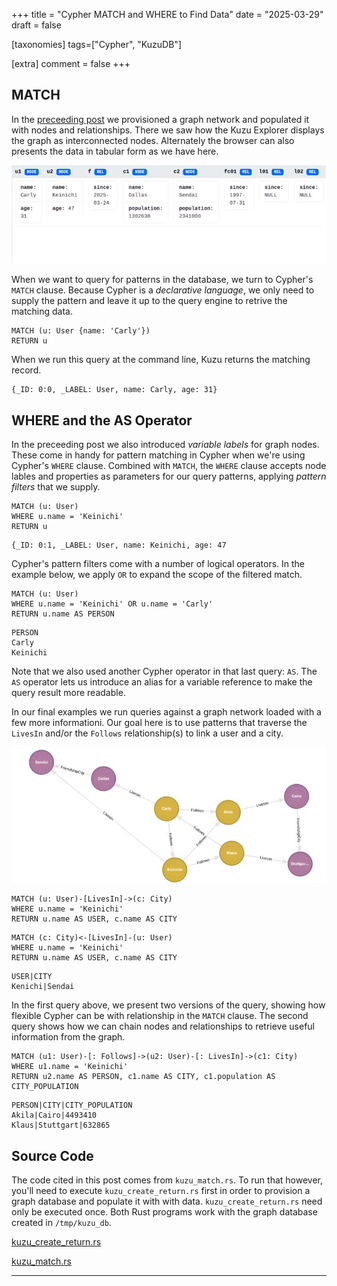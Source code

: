+++
title = "Cypher MATCH and WHERE to Find Data"
date = "2025-03-29"
draft = false

[taxonomies]
tags=["Cypher", "KuzuDB"]

[extra]
comment = false
+++

## MATCH

In the [preceeding post](../../posts/cypher-create-return) we provisioned a graph network and populated it with nodes and relationships. There we saw how the
Kuzu Explorer displays the graph as interconnected nodes. Alternately the browser can also presents the data in tabular form as we have here.

![](2025_03_29-kuzugraph_city_user_table-800px.jpg)

When we want to query for patterns in the database, we turn to Cypher's ```MATCH``` clause. Because Cypher is a *declarative
language*, we only need to supply the pattern and leave it up to the query engine to retrive the matching data.

```cypher, linenos
MATCH (u: User {name: 'Carly'})
RETURN u
```
When we run this query at the command line, Kuzu returns the matching record.

```kuzu
{_ID: 0:0, _LABEL: User, name: Carly, age: 31}
```

## WHERE and the AS Operator

In the preceeding post we also introduced *variable labels* for graph nodes. These come in handy for pattern matching in Cypher
when we're using Cypher's ```WHERE``` clause. Combined with ```MATCH```, the ```WHERE``` clause accepts node lables and properties
as parameters for our query patterns, applying *pattern filters* that we supply.

```cypher, linenos
MATCH (u: User)
WHERE u.name = 'Keinichi'
RETURN u
```

```kuzu
{_ID: 0:1, _LABEL: User, name: Keinichi, age: 47
```
Cypher's pattern filters come with a number of logical operators. In the example below, we apply ```OR``` to expand
the scope of the filtered match.

```cypher, linenos
MATCH (u: User)
WHERE u.name = 'Keinichi' OR u.name = 'Carly'
RETURN u.name AS PERSON
```
```kuzu, linenos
PERSON
Carly
Keinichi
```
Note that we also used another Cypher operator in that last query: ```AS```.  The ```AS``` operator lets us introduce an alias for 
a variable reference to make the query result more readable.

In our final examples we run queries against a graph network loaded with a few more informationi. Our goal here is 
to use patterns that traverse the `LivesIn` and/or the `Follows` relationship(s) 
to link a user and a city.  

![](2025_0416-kuzugraph_user_city-800px.jpg)

```cypher, linenos
MATCH (u: User)-[LivesIn]->(c: City)
WHERE u.name = 'Keinichi'
RETURN u.name AS USER, c.name AS CITY
```
```cypher, linenos
MATCH (c: City)<-[LivesIn]-(u: User)
WHERE u.name = 'Keinichi'
RETURN u.name AS USER, c.name AS CITY
```

```kuzu
USER|CITY
Kenichi|Sendai
```
In the first query above, we present two versions of the query, showing how flexible Cypher can be 
with relationship in the `MATCH` clause. The second query shows how we can chain nodes and relationships
to retrieve useful information from the graph.

```cypher, linenos
MATCH (u1: User)-[: Follows]->(u2: User)-[: LivesIn]->(c1: City)
WHERE u1.name = 'Keinichi'
RETURN u2.name AS PERSON, c1.name AS CITY, c1.population AS CITY_POPULATION
```

```kuzu
PERSON|CITY|CITY_POPULATION
Akila|Cairo|4493410
Klaus|Stuttgart|632865
```

## Source Code

The code cited in this post comes from `kuzu_match.rs`. To run that however, you'll need to execute `kuzu_create_return.rs` first
in order to provision a graph database and populate it with with data. `kuzu_create_return.rs` need only be executed once. 
Both Rust programs work with the graph database created in `/tmp/kuzu_db`.

[kuzu_create_return.rs](https://github.com/csaatechnicalarts/rust-graph-databases/blob/main/learn_cypher/src/bin/kuzu_create_return.rs)

[kuzu_match.rs](https://github.com/csaatechnicalarts/rust-graph-databases/blob/main/learn_cypher/src/bin/kuzu_match.rs)
<hr/>
